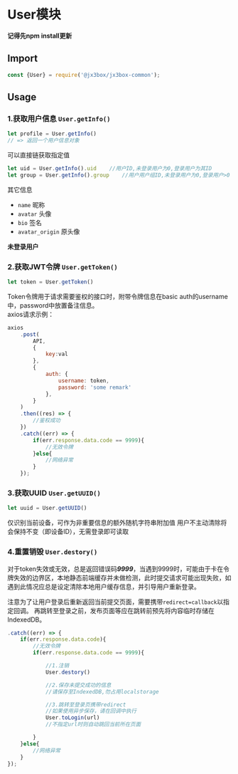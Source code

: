 # User模块

**记得先npm install更新**

## Import
```javascript
const {User} = require('@jx3box/jx3box-common');
```

## Usage
### 1.获取用户信息 `User.getInfo()`
```javascript
let profile = User.getInfo()
// => 返回一个用户信息对象
```
可以直接链获取指定值
```javascript
let uid = User.getInfo().uid    //用户ID,未登录用户为0,登录用户为其ID
let group = User.getInfo().group    //用户用户组ID,未登录用户为0,登录用户>0
```
其它信息
+ `name` 昵称
+ `avatar` 头像
+ `bio` 签名
+ `avatar_origin` 原头像

**未登录用户**

### 2.获取JWT令牌 `User.getToken()`
```javascript
let token = User.getToken()
```
Token令牌用于请求需要鉴权的接口时，附带令牌信息在basic auth的username中，password中放置备注信息。  
axios请求示例：
```javascript
axios
    .post(
        API,
        {
            key:val
        },
        {
            auth: {
                username: token,
                password: 'some remark'
            },
        }
    )
    .then((res) => {
        //鉴权成功
    })
    .catch((err) => {
        if(err.response.data.code == 9999){
            //无效令牌
        }else{
            //网络异常
        }
    });
```

### 3.获取UUID `User.getUUID()`
```javascript
let uuid = User.getUUID()
```
仅识别当前设备，可作为非重要信息的额外随机字符串附加值
用户不主动清除将会保持不变（即设备ID），无需登录即可读取


### 4.重置销毁 `User.destory()`
对于token失效或无效，总是返回错误码***9999***，当遇到9999时，可能由于卡在令牌失效的边界区，本地静态前端缓存并未做检测，此时提交请求可能出现失败，如遇到此情况应总是设定清除本地用户缓存信息，并引导用户重新登录。

注意为了让用户登录后重新返回当前提交页面，需要携带`redirect=callback`以指定回调。
再跳转至登录之前，发布页面等应在跳转前预先将内容临时存储在IndexedDB。
```javascript
.catch((err) => {
    if(err.response.data.code){
        //无效令牌
        if(err.response.data.code == 9999){

            //1.注销
            User.destory()

            //2.保存未提交成功的信息
            //请保存至IndexedDB,勿占用localstorage

            //3.跳转至登录页携带redirect
            //如果使用异步保存，请在回调中执行
            User.toLogin(url) 
            //不指定url时则自动跳回当前所在页面

        }
    }else{
        //网络异常
    }
}); 
```
